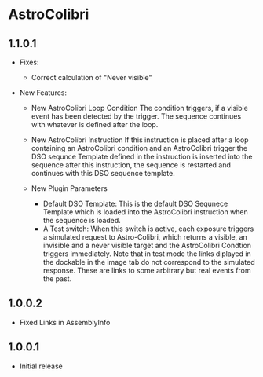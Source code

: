 ﻿# AstroColibri

## 1.1.0.1
- Fixes:
	- Correct calculation of "Never visible"

- New Features:
	- New AstroColibri Loop Condition
	  The condition triggers, if a visible event has been detected by the trigger. 
	  The sequence continues with whatever is defined after the loop.

	- New AstroColibri Instruction
	  If this instruction is placed after a loop containing an AstroColibri condition and an AstroColibri trigger the DSO sequnce Template defined in the instruction is inserted into the sequence after this instruction, the sequence is restarted and continues with this DSO sequence template.

	- New Plugin Parameters
		- Default DSO Template: This is the default DSO Sequnece Template which is loaded into the AstroColibri instruction when the sequence is loaded.
		- A Test switch: When this switch is active, each exposure triggers a simulated request to Astro-Colibri, which returns a visible, an invisible and a never visible target and the AstroColibri Condtion triggers immediately.
		  Note that in test mode the links diplayed in the dockable in the image tab do not correspond to the simulated response. These are links to some arbitrary but real events from the past.
	
		
		
## 1.0.0.2
- Fixed Links in AssemblyInfo

## 1.0.0.1
- Initial release